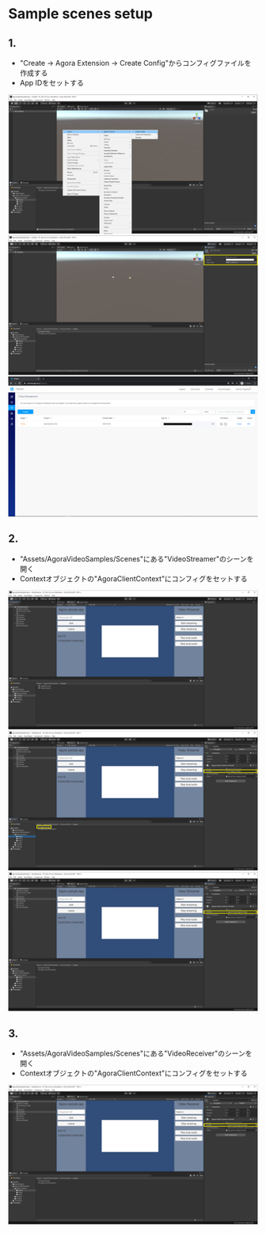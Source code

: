 # Sample scenes setup

## 1.
- "Create -> Agora Extension -> Create Config"からコンフィグファイルを作成する
- App IDをセットする

<img src="./SampleSceneSetup_01.png">
<img src="./SampleSceneSetup_02.png">
<img src="./SampleSceneSetup_03.png">

## 2.
- "Assets/AgoraVideoSamples/Scenes"にある"VideoStreamer"のシーンを開く
- Contextオブジェクトの"AgoraClientContext"にコンフィグをセットする

<img src="./SampleSceneSetup_04.png">
<img src="./SampleSceneSetup_05.png">
<img src="./SampleSceneSetup_06.png">

## 3.
- "Assets/AgoraVideoSamples/Scenes"にある"VideoReceiver"のシーンを開く
- Contextオブジェクトの"AgoraClientContext"にコンフィグをセットする

<img src="./SampleSceneSetup_07.png">
